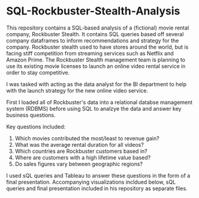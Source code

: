 # SQL-Rockbuster-Stealth-Analysis
This repository contains a SQL-based analysis of a (fictional) movie rental company, Rockbuster Stealth. It contains SQL queries based off several company dataframes to inform recommendations and strategy for the company. 
Rockbuster stealth used to have stores around the world, but is facing stiff competition from streaming services such as Netflix and Amazon Prime. The Rockbuster Stealth management team is planning to use its existing movie licenses to launch an online video rental service in order to stay competitive. 

I was tasked with acting as the data analyst for the BI department to help with the launch strategy for the new online video service.

First I loaded all of Rockbuster's data into a relational databse management system (RDBMS) before using SQL to analzye the data and answer key business questions.

Key questions included:
1. Which movies contributed the most/least to revenue gain?
2. What was the average rental duration for all videos?
3. Which countries are Rockbuster customers based in?
4. Where are customers with a high lifetime value based?
5. Do sales figures vary between geographic regions?

I used sQL queries and Tableau to answer these questions in the form of a final presentation. Accompanying visualizations incldued below, sQL queries and final presentation included in his repository as separate files. 


